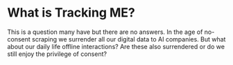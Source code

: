 # What is Tracking ME?

This is a question many have but there are no answers.
In the age of no-consent scraping we surrender all our digital data to AI companies.
But what about our daily life offline interactions? Are these also surrendered or
do we still enjoy the privilege of consent?
